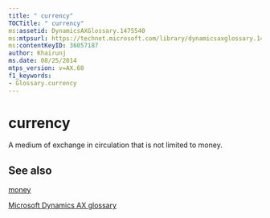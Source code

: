 ```yaml
---
title: " currency"
TOCTitle: " currency"
ms:assetid: DynamicsAXGlossary.1475540
ms:mtpsurl: https://technet.microsoft.com/library/dynamicsaxglossary.1475540(v=AX.60)
ms:contentKeyID: 36057187
author: Khairunj
ms.date: 08/25/2014
mtps_version: v=AX.60
f1_keywords:
- Glossary.currency
---
```


# currency

A medium of exchange in circulation that is not limited to money.

## See also

[money](money.md)

[Microsoft Dynamics AX glossary](glossary/microsoft-dynamics-ax-glossary.md)

  


